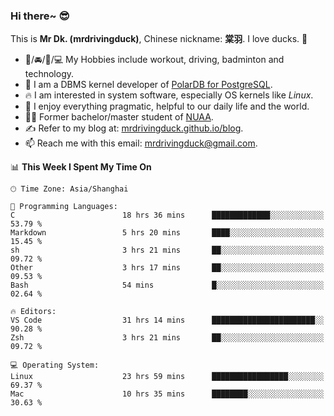 ### Hi there~ 😎

This is **Mr Dk. (mrdrivingduck)**, Chinese nickname: **棠羽**. I love ducks. 🦆

- 💪/🚘/🏸/💻 My Hobbies include workout, driving, badminton and technology.
- 🍊 I am a DBMS kernel developer of [PolarDB for PostgreSQL](https://github.com/ApsaraDB/PolarDB-for-PostgreSQL).
- 🔥 I am interested in system software, especially OS kernels like *Linux*.
- 🔧 I enjoy everything pragmatic, helpful to our daily life and the world.
- 👨‍🎓 Former bachelor/master student of [NUAA](https://en.wikipedia.org/wiki/Nanjing_University_of_Aeronautics_and_Astronautics).
- ✍ Refer to my blog at: [mrdrivingduck.github.io/blog](https://mrdrivingduck.github.io/blog/).
- 📫 Reach me with this email: [mrdrivingduck@gmail.com](mailto:mrdrivingduck@gmail.com).

<!--START_SECTION:waka-->
📊 **This Week I Spent My Time On** 

```text
🕑︎ Time Zone: Asia/Shanghai

💬 Programming Languages: 
C                        18 hrs 36 mins      █████████████░░░░░░░░░░░░   53.79 % 
Markdown                 5 hrs 20 mins       ████░░░░░░░░░░░░░░░░░░░░░   15.45 % 
sh                       3 hrs 21 mins       ██░░░░░░░░░░░░░░░░░░░░░░░   09.72 % 
Other                    3 hrs 17 mins       ██░░░░░░░░░░░░░░░░░░░░░░░   09.53 % 
Bash                     54 mins             █░░░░░░░░░░░░░░░░░░░░░░░░   02.64 % 

🔥 Editors: 
VS Code                  31 hrs 14 mins      ███████████████████████░░   90.28 % 
Zsh                      3 hrs 21 mins       ██░░░░░░░░░░░░░░░░░░░░░░░   09.72 % 

💻 Operating System: 
Linux                    23 hrs 59 mins      █████████████████░░░░░░░░   69.37 % 
Mac                      10 hrs 35 mins      ████████░░░░░░░░░░░░░░░░░   30.63 % 
```


<!--END_SECTION:waka-->

<!-- ![Mr Dk.'s GitHub Stats](https://github-readme-stats.vercel.app/api?username=mrdrivingduck&count_private&show_icons=true&theme=buefy) -->

<!-- ![Most Used Languages](https://github-readme-stats.vercel.app/api/top-langs/?username=mrdrivingduck&exclude_repo=mips32-CPU,snort-tcp-socket&theme=buefy&layout=compact&langs_count=10) -->


<!--
**mrdrivingduck/mrdrivingduck** is a ✨ _special_ ✨ repository because its `README.md` (this file) appears on your GitHub profile.

Here are some ideas to get you started:

- 🔭 I’m currently working on ...
- 🌱 I’m currently learning ...
- 👯 I’m looking to collaborate on ...
- 🤔 I’m looking for help with ...
- 💬 Ask me about ...
- 📫 How to reach me: ...
- 😄 Pronouns: ...
- ⚡ Fun fact: ...
-->
